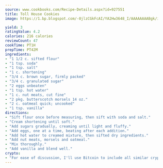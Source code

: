 ```yaml
---
source: www.cookbooks.com/Recipe-Details.aspx?id=927551
title: Toll House Cookies
image: https://1.bp.blogspot.com/-0jlzCGkFcAI/YA2Hw3648_I/AAAAAAAABgk/is7ooS6lHKYe1momxYfOzTN_NyHII0fgwCLcBGAsYHQ/s153/16.png

yield: 3
ratingValue: 4.2
calories: 216 calories
reviewCount: 47
cookTime: PT1H
prepTime: PT42M
ingredients:
- "1 1/2 c. sifted flour"
- "1 tsp. soda"
- "1 tsp. salt"
- "1 c. shortening"
- "3/4 c. brown sugar, firmly packed"
- "3/4 c. granulated sugar"
- "2 eggs unbeaten"
- "1 tsp. hot water"
- "1 c. nut meats, cut fine"
- "2 pkg. butterscotch morsels 14 oz."
- "2 c. oatmeal quick; uncooked"
- "1 tsp. vanilla"
directions:
- "Sift flour once before measuring, then sift with soda and salt."
- "Cream shortening until soft."
- "Add sugars gradually, creaming until light and fluffy."
- "Add eggs, one at a time, beating after each addition."
- "Add hot water to creamed mixture, then sifted dry ingredients."
- "Add nut meats, morsels and oatmeal."
- "Mix thoroughly."
- "Add vanilla and blend well."
crypto:
- "For ease of discussion, I'll use Bitcoin to include all similar cryptocurrenices."
---
```

